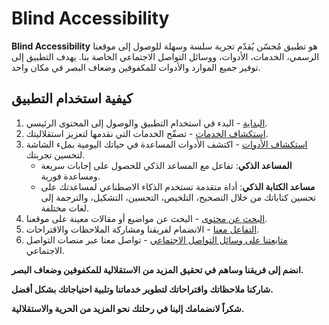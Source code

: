 # Blind Accessibility

**Blind Accessibility** هو تطبيق مُحسّن يُقدّم تجربة سلسة وسهلة للوصول إلى موقعنا الرسمي، الخدمات، الأدوات، ووسائل التواصل الاجتماعي الخاصة بنا. يهدف التطبيق إلى توفير جميع الموارد والأدوات للمكفوفين وضعاف البصر في مكان واحد.

## كيفية استخدام التطبيق

1. [البداية](docs/journeys/getting-started.md) - البدء في استخدام التطبيق والوصول إلى المحتوى الرئيسي.
2. [استكشاف الخدمات](docs/journeys/explore-services.md) - تصفّح الخدمات التي نقدمها لتعزيز استقلاليتك.
3. [استكشاف الأدوات](docs/journeys/explore-tools.md) - اكتشف الأدوات المساعدة في حياتك اليومية بملء الشاشة لتحسين تجربتك.
   - **المساعد الذكي**: تفاعل مع المساعد الذكي للحصول على إجابات سريعة ومساعدة فورية.
   - **مساعد الكتابة الذكي**: أداة متقدمة تستخدم الذكاء الاصطناعي لمساعدتك على تحسين كتاباتك من خلال التصحيح، التلخيص، التحسين، التشكيل، والترجمة إلى لغات مختلفة.
4. [البحث عن محتوى](docs/journeys/search-content.md) - البحث عن مواضيع أو مقالات معينة على موقعنا.
5. [التفاعل معنا](docs/journeys/engage-with-us.md) - الانضمام لفريقنا ومشاركة الملاحظات والاقتراحات.
6. [متابعتنا على وسائل التواصل الاجتماعي](docs/journeys/follow-social-media.md) - تواصل معنا عبر منصات التواصل الاجتماعي.

**انضم إلى فريقنا وساهم في تحقيق المزيد من الاستقلالية للمكفوفين وضعاف البصر.**

**شاركنا ملاحظاتك واقتراحاتك لتطوير خدماتنا وتلبية احتياجاتك بشكل أفضل.**

**شكراً لانضمامك إلينا في رحلتك نحو المزيد من الحرية والاستقلالية.**